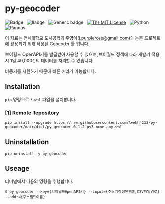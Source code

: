 # py-geocoder


![Badge](https://img.shields.io/badge/Author-Lee%20KwangHo-blue.svg?style=flat-square&logo=appveyor) &nbsp;
![Badge](https://img.shields.io/badge/Author-Ju%20YoungA-pink.svg?style=flat-square&logo=appveyor) &nbsp;
![Generic badge](https://img.shields.io/badge/version-0.1.0-critical.svg?style=flat-square&logo=appveyor) &nbsp;
[![The MIT License](https://img.shields.io/badge/license-MIT-orange.svg?style=flat-square&logo=appveyor)](http://opensource.org/licenses/MIT) &nbsp;
![Python](https://img.shields.io/badge/Python-3776AB?style=flat-square&logo=appveyor) &nbsp;
![Pandas](https://img.shields.io/badge/Pandas-150458?style=flat-square&logo=appveyor) &nbsp;

이 자료는 연세대학교 도시공학과 주영아(j.purplerose@gmail.com)의 논문 프로젝트에 활용되기 위해 작성된 Geocoder 툴 입니다.

브이월드 OpenAPI키를 발급받아 사용할 수 있으며, 브이월드 정책에 따라 개발키 적용시 1일 40,000건의 데이터를 처리할 수 있습니다.

비동기를 지원하기 때문에 빠른 처리가 가능합니다.

## Installation

`pip` 명령으로 `*.whl` 파일을 설치합니다.

### [1] Remote Repository

```shell
pip install --upgrade https://raw.githubusercontent.com/leekh4232/py-geocoder/main/dist/py_geocoder-0.1.2-py3-none-any.whl
```


## Uninstallation

```shell
pip uninstall -y py-geocoder
```


## Useage

터미널에서 다음의 명령을 수행합니다.

```shell
$ py-geocoder --key={브이월드OpenAPI키} --input={주소가작성된엑셀,CSV파일경로} --addr={주소필드이름}
```
